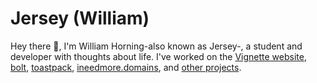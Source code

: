 # Jersey (William)

Hey there 👋, I'm William Horning-also known as Jersey-, a student and developer with thoughts about life. I've worked on the <a href="https://vignetteapp.org/">Vignette website</a>, <a href="https://github.com/williamhorning/bolt">bolt</a>, <a href="https://toastpack.dev/">toastpack</a>, <a href="https://ineedmore.domains/">ineedmore.domains</a>, and <a href="https://github.com/williamhorning">other projects</a>.